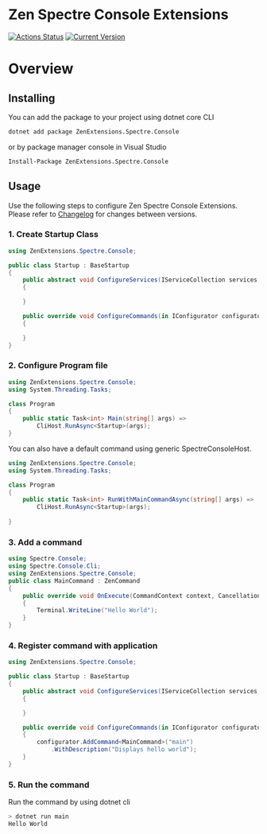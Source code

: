 # Zen Spectre Console Extensions
[![Actions Status](https://github.com/ZenExtensions/spectre-console/workflows/.NET%20Core%20Publish/badge.svg)](https://github.com/ZenExtensions/spectre-console/actions) [![Current Version](https://img.shields.io/badge/Version-1.2.0-brightgreen?logo=nuget&labelColor=30363D)](./CHANGELOG.md#120---2023-02-15)

# Overview

## Installing
You can add the package to your project using dotnet core CLI
```bash
dotnet add package ZenExtensions.Spectre.Console
```
or by package manager console in Visual Studio
```bash
Install-Package ZenExtensions.Spectre.Console
```

## Usage
Use the following steps to configure Zen Spectre Console Extensions. Please refer to [Changelog](./CHANGELOG.md) for changes between versions.

### 1. Create Startup Class
```csharp
using ZenExtensions.Spectre.Console;

public class Startup : BaseStartup
{
    public abstract void ConfigureServices(IServiceCollection services, IConfiguration configuration, IHostEnvironment hostingEnvironment)
    {

    }

    public override void ConfigureCommands(in IConfigurator configurator)
    {

    }
}
```

### 2. Configure Program file
```csharp
using ZenExtensions.Spectre.Console;
using System.Threading.Tasks;

class Program
{
    public static Task<int> Main(string[] args) => 
        CliHost.RunAsync<Startup>(args);
}
```
You can also have a default command using generic SpectreConsoleHost.
```csharp
using ZenExtensions.Spectre.Console;
using System.Threading.Tasks;

class Program
{
    public static Task<int> RunWithMainCommandAsync(string[] args) => 
        CliHost.RunAsync<Startup>(args);
        
}
```

### 3. Add a command
```csharp
using Spectre.Console;
using Spectre.Console.Cli;
using ZenExtensions.Spectre.Console;
public class MainCommand : ZenCommand
{
    public override void OnExecute(CommandContext context, CancellationToken cancellationToken)
    {
        Terminal.WriteLine("Hello World");
    }
}
```

### 4. Register command with application
```csharp
using ZenExtensions.Spectre.Console;

public class Startup : BaseStartup
{
    public abstract void ConfigureServices(IServiceCollection services, IConfiguration configuration, IHostEnvironment hostingEnvironment)
    {

    }

    public override void ConfigureCommands(in IConfigurator configurator)
    {
        configurator.AddCommand<MainCommand>("main")
            .WithDescription("Displays hello world");
    }
}
```
### 5. Run the command
Run the command by using dotnet cli
```bash
> dotnet run main
Hello World
```